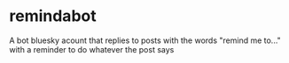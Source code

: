 # remindabot
A bot bluesky acount that replies to posts with the words "remind me to..." with a reminder to do whatever the post says
